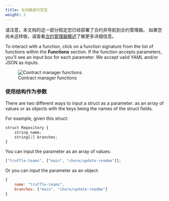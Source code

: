 ```yaml
---
title: 与功能进行交互
weight: 2
---
```


请注意，本文档的这一部分假定您已经部署了合约并导航到合约管理器。
如果您尚未这样做，请查看[合约管理器概述](/docs/teams/contract-manager/contract-manager-overview)了解更多详细信息。

To interact with a function, click on a function signature from the list of functions within the **Functions** section.
If the function accepts parameters, you'll see an input box for each parameter.
We accept valid YAML and/or JSON as inputs.

<figure class="screenshot">
  <img class="img-fluid" src="/img/docs/teams/contract-manager-02.png" title="Contract manager functions" alt="Contract manager functions" />
  <figcaption class="text-center">Contract manager functions</figcaption>
</figure>

### 使用结构作为参数

There are two different ways to input a struct as a parameter: as an array of values or as objects with the keys being the names of the struct fields.

For example, given this struct:

```javascript
struct Repository {
    string name;
    string[2] branches;
}
```

You can input the parameter as an array of values:

```javascript
["truffle-teams", ["main", "chore/update-readme"]];
```

Or you can input the parameter as an object:

```javascript
{
    name: "truffle-teams",
    branches: ["main", "chore/update-readme"]
}
```
